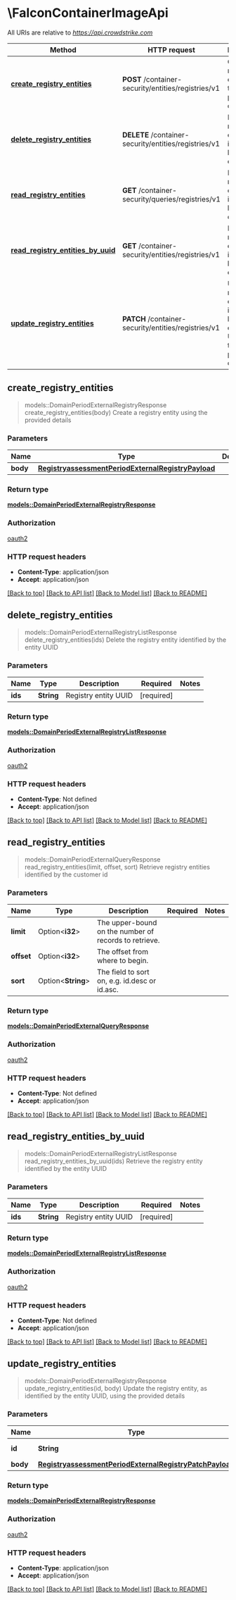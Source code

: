 # \FalconContainerImageApi

All URIs are relative to *<https://api.crowdstrike.com>*

Method | HTTP request | Description
------------- | ------------- | -------------
[**create_registry_entities**](FalconContainerImageApi.md#create_registry_entities) | **POST** /container-security/entities/registries/v1 | Create a registry entity using the provided details
[**delete_registry_entities**](FalconContainerImageApi.md#delete_registry_entities) | **DELETE** /container-security/entities/registries/v1 | Delete the registry entity identified by the entity UUID
[**read_registry_entities**](FalconContainerImageApi.md#read_registry_entities) | **GET** /container-security/queries/registries/v1 | Retrieve registry entities identified by the customer id
[**read_registry_entities_by_uuid**](FalconContainerImageApi.md#read_registry_entities_by_uuid) | **GET** /container-security/entities/registries/v1 | Retrieve the registry entity identified by the entity UUID
[**update_registry_entities**](FalconContainerImageApi.md#update_registry_entities) | **PATCH** /container-security/entities/registries/v1 | Update the registry entity, as identified by the entity UUID, using the provided details

## create_registry_entities

> models::DomainPeriodExternalRegistryResponse create_registry_entities(body)
Create a registry entity using the provided details

### Parameters

Name | Type | Description  | Required | Notes
------------- | ------------- | ------------- | ------------- | -------------
**body** | [**RegistryassessmentPeriodExternalRegistryPayload**](RegistryassessmentPeriodExternalRegistryPayload.md) |  | [required] |

### Return type

[**models::DomainPeriodExternalRegistryResponse**](domain.ExternalRegistryResponse.md)

### Authorization

[oauth2](../README.md#oauth2)

### HTTP request headers

- **Content-Type**: application/json
- **Accept**: application/json

[[Back to top]](#) [[Back to API list]](../README.md#documentation-for-api-endpoints) [[Back to Model list]](../README.md#documentation-for-models) [[Back to README]](../README.md)

## delete_registry_entities

> models::DomainPeriodExternalRegistryListResponse delete_registry_entities(ids)
Delete the registry entity identified by the entity UUID

### Parameters

Name | Type | Description  | Required | Notes
------------- | ------------- | ------------- | ------------- | -------------
**ids** | **String** | Registry entity UUID | [required] |

### Return type

[**models::DomainPeriodExternalRegistryListResponse**](domain.ExternalRegistryListResponse.md)

### Authorization

[oauth2](../README.md#oauth2)

### HTTP request headers

- **Content-Type**: Not defined
- **Accept**: application/json

[[Back to top]](#) [[Back to API list]](../README.md#documentation-for-api-endpoints) [[Back to Model list]](../README.md#documentation-for-models) [[Back to README]](../README.md)

## read_registry_entities

> models::DomainPeriodExternalQueryResponse read_registry_entities(limit, offset, sort)
Retrieve registry entities identified by the customer id

### Parameters

Name | Type | Description  | Required | Notes
------------- | ------------- | ------------- | ------------- | -------------
**limit** | Option<**i32**> | The upper-bound on the number of records to retrieve. |  |
**offset** | Option<**i32**> | The offset from where to begin. |  |
**sort** | Option<**String**> | The field to sort on, e.g. id.desc or id.asc. |  |

### Return type

[**models::DomainPeriodExternalQueryResponse**](domain.ExternalQueryResponse.md)

### Authorization

[oauth2](../README.md#oauth2)

### HTTP request headers

- **Content-Type**: Not defined
- **Accept**: application/json

[[Back to top]](#) [[Back to API list]](../README.md#documentation-for-api-endpoints) [[Back to Model list]](../README.md#documentation-for-models) [[Back to README]](../README.md)

## read_registry_entities_by_uuid

> models::DomainPeriodExternalRegistryListResponse read_registry_entities_by_uuid(ids)
Retrieve the registry entity identified by the entity UUID

### Parameters

Name | Type | Description  | Required | Notes
------------- | ------------- | ------------- | ------------- | -------------
**ids** | **String** | Registry entity UUID | [required] |

### Return type

[**models::DomainPeriodExternalRegistryListResponse**](domain.ExternalRegistryListResponse.md)

### Authorization

[oauth2](../README.md#oauth2)

### HTTP request headers

- **Content-Type**: Not defined
- **Accept**: application/json

[[Back to top]](#) [[Back to API list]](../README.md#documentation-for-api-endpoints) [[Back to Model list]](../README.md#documentation-for-models) [[Back to README]](../README.md)

## update_registry_entities

> models::DomainPeriodExternalRegistryResponse update_registry_entities(id, body)
Update the registry entity, as identified by the entity UUID, using the provided details

### Parameters

Name | Type | Description  | Required | Notes
------------- | ------------- | ------------- | ------------- | -------------
**id** | **String** | Registry entity UUID | [required] |
**body** | [**RegistryassessmentPeriodExternalRegistryPatchPayload**](RegistryassessmentPeriodExternalRegistryPatchPayload.md) |  | [required] |

### Return type

[**models::DomainPeriodExternalRegistryResponse**](domain.ExternalRegistryResponse.md)

### Authorization

[oauth2](../README.md#oauth2)

### HTTP request headers

- **Content-Type**: application/json
- **Accept**: application/json

[[Back to top]](#) [[Back to API list]](../README.md#documentation-for-api-endpoints) [[Back to Model list]](../README.md#documentation-for-models) [[Back to README]](../README.md)
